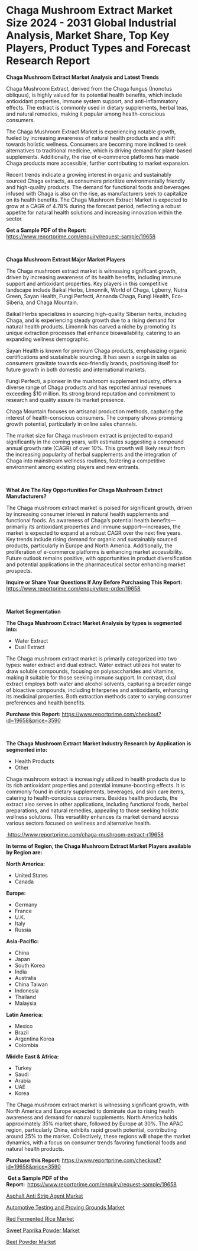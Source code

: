 <p><h1>Chaga Mushroom Extract Market Size 2024 - 2031 Global Industrial Analysis, Market Share, Top Key Players, Product Types and Forecast Research Report</h1></p><p><strong>Chaga Mushroom Extract Market Analysis and Latest Trends</strong></p>
<p><p>Chaga Mushroom Extract, derived from the Chaga fungus (Inonotus obliquus), is highly valued for its potential health benefits, which include antioxidant properties, immune system support, and anti-inflammatory effects. The extract is commonly used in dietary supplements, herbal teas, and natural remedies, making it popular among health-conscious consumers.</p><p>The Chaga Mushroom Extract Market is experiencing notable growth, fueled by increasing awareness of natural health products and a shift towards holistic wellness. Consumers are becoming more inclined to seek alternatives to traditional medicine, which is driving demand for plant-based supplements. Additionally, the rise of e-commerce platforms has made Chaga products more accessible, further contributing to market expansion.</p><p>Recent trends indicate a growing interest in organic and sustainably sourced Chaga extracts, as consumers prioritize environmentally friendly and high-quality products. The demand for functional foods and beverages infused with Chaga is also on the rise, as manufacturers seek to capitalize on its health benefits. The Chaga Mushroom Extract Market is expected to grow at a CAGR of 4.78% during the forecast period, reflecting a robust appetite for natural health solutions and increasing innovation within the sector.</p></p>
<p><strong>Get a Sample PDF of the Report:&nbsp;</strong> <a href="https://www.reportprime.com/enquiry/request-sample/19658?utm_campaign=1133&utm_medium=2&utm_source=Github&utm_content=ia&utm_term=02122024&utm_id=chaga-mushroom-extract">https://www.reportprime.com/enquiry/request-sample/19658</a></p>
<p>&nbsp;</p>
<p><strong>Chaga Mushroom Extract Major Market Players</strong></p>
<p><p>The Chaga mushroom extract market is witnessing significant growth, driven by increasing awareness of its health benefits, including immune support and antioxidant properties. Key players in this competitive landscape include Baikal Herbs, Limonnik, World of Chaga, Lgberry, Nutra Green, Sayan Health, Fungi Perfecti, Annanda Chaga, Fungi Health, Eco-Siberia, and Chaga Mountain.</p><p>Baikal Herbs specializes in sourcing high-quality Siberian herbs, including Chaga, and is experiencing steady growth due to a rising demand for natural health products. Limonnik has carved a niche by promoting its unique extraction processes that enhance bioavailability, catering to an expanding wellness demographic.</p><p>Sayan Health is known for premium Chaga products, emphasizing organic certifications and sustainable sourcing. It has seen a surge in sales as consumers gravitate towards eco-friendly brands, positioning itself for future growth in both domestic and international markets.</p><p>Fungi Perfecti, a pioneer in the mushroom supplement industry, offers a diverse range of Chaga products and has reported annual revenues exceeding $10 million. Its strong brand reputation and commitment to research and quality assure its market presence.</p><p>Chaga Mountain focuses on artisanal production methods, capturing the interest of health-conscious consumers. The company shows promising growth potential, particularly in online sales channels.</p><p>The market size for Chaga mushroom extract is projected to expand significantly in the coming years, with estimates suggesting a compound annual growth rate (CAGR) of over 10%. This growth will likely result from the increasing popularity of herbal supplements and the integration of Chaga into mainstream wellness routines, fostering a competitive environment among existing players and new entrants.</p></p>
<p>&nbsp;</p>
<p><strong>What Are The Key Opportunities For Chaga Mushroom Extract Manufacturers?</strong></p>
<p><p>The Chaga mushroom extract market is poised for significant growth, driven by increasing consumer interest in natural health supplements and functional foods. As awareness of Chaga’s potential health benefits—primarily its antioxidant properties and immune support—increases, the market is expected to expand at a robust CAGR over the next five years. Key trends include rising demand for organic and sustainably sourced products, particularly in Europe and North America. Additionally, the proliferation of e-commerce platforms is enhancing market accessibility. Future outlook remains positive, with opportunities in product diversification and potential applications in the pharmaceutical sector enhancing market prospects.</p></p>
<p><strong>Inquire or Share Your Questions If Any Before Purchasing This Report:</strong> <a href="https://www.reportprime.com/enquiry/pre-order/19658?utm_campaign=1133&utm_medium=2&utm_source=Github&utm_content=ia&utm_term=02122024&utm_id=chaga-mushroom-extract">https://www.reportprime.com/enquiry/pre-order/19658</a></p>
<p>&nbsp;</p>
<p><strong>Market Segmentation</strong></p>
<p><strong>The Chaga Mushroom Extract Market Analysis by types is segmented into:</strong></p>
<p><ul><li>Water Extract</li><li>Dual Extract</li></ul></p>
<p><p>The Chaga mushroom extract market is primarily categorized into two types: water extract and dual extract. Water extract utilizes hot water to draw soluble compounds, focusing on polysaccharides and vitamins, making it suitable for those seeking immune support. In contrast, dual extract employs both water and alcohol solvents, capturing a broader range of bioactive compounds, including triterpenes and antioxidants, enhancing its medicinal properties. Both extraction methods cater to varying consumer preferences and health benefits.</p></p>
<p><strong>Purchase this Report:&nbsp;</strong><a href="https://www.reportprime.com/checkout?id=19658&price=3590&utm_campaign=1133&utm_medium=2&utm_source=Github&utm_content=ia&utm_term=02122024&utm_id=chaga-mushroom-extract">https://www.reportprime.com/checkout?id=19658&price=3590</a></p>
<p>&nbsp;</p>
<p><strong>The Chaga Mushroom Extract Market Industry Research by Application is segmented into:</strong></p>
<p><ul><li>Health Products</li><li>Other</li></ul></p>
<p><p>Chaga mushroom extract is increasingly utilized in health products due to its rich antioxidant properties and potential immune-boosting effects. It is commonly found in dietary supplements, beverages, and skin care items, catering to health-conscious consumers. Besides health products, the extract also serves in other applications, including functional foods, herbal preparations, and natural remedies, appealing to those seeking holistic wellness solutions. This versatility enhances its market demand across various sectors focused on wellness and alternative health.</p></p>
<p><a href="https://www.reportprime.com/chaga-mushroom-extract-r19658?utm_campaign=1133&utm_medium=2&utm_source=Github&utm_content=ia&utm_term=02122024&utm_id=chaga-mushroom-extract">&nbsp;https://www.reportprime.com/chaga-mushroom-extract-r19658</a></p>
<p><strong>In terms of Region, the Chaga Mushroom Extract Market Players available by Region are:</strong></p>
<p>
    <p> <strong> North America: </strong>
        <ul>
            <li>United States</li>
            <li>Canada</li>
        </ul>
        </p> 
    <p> <strong> Europe: </strong>
        <ul>
            <li>Germany</li>
            <li>France</li>
            <li>U.K.</li>
            <li>Italy</li>
            <li>Russia</li>
        </ul>
        </p> 
    <p> <strong> Asia-Pacific: </strong>
        <ul>
            <li>China</li>
            <li>Japan</li>
            <li>South Korea</li>
            <li>India</li>
            <li>Australia</li>
            <li>China Taiwan</li>
            <li>Indonesia</li>
            <li>Thailand</li>
            <li>Malaysia</li>
        </ul>
        </p> 
    <p> <strong> Latin America: </strong>
        <ul>
            <li>Mexico</li>
            <li>Brazil</li>
            <li>Argentina Korea</li>
            <li>Colombia</li>
        </ul>
        </p> 
    <p> <strong> Middle East & Africa: </strong>
        <ul>
            <li>Turkey</li>
            <li>Saudi</li>
            <li>Arabia</li>
            <li>UAE</li>
            <li>Korea</li>
        </ul>
    </p>
    </p>
<p><p>The Chaga mushroom extract market is witnessing significant growth, with North America and Europe expected to dominate due to rising health awareness and demand for natural supplements. North America holds approximately 35% market share, followed by Europe at 30%. The APAC region, particularly China, exhibits rapid growth potential, contributing around 25% to the market. Collectively, these regions will shape the market dynamics, with a focus on consumer trends favoring functional foods and natural health products.</p></p>
<p><strong>Purchase this Report: </strong><a href="https://www.reportprime.com/checkout?id=19658&price=3590&utm_campaign=1133&utm_medium=2&utm_source=Github&utm_content=ia&utm_term=02122024&utm_id=chaga-mushroom-extract">https://www.reportprime.com/checkout?id=19658&price=3590</a></p>
<p>&nbsp;<strong>Get a Sample PDF of the Report:&nbsp;&nbsp;</strong><a href="https://www.reportprime.com/enquiry/request-sample/19658?utm_campaign=1133&utm_medium=2&utm_source=Github&utm_content=ia&utm_term=02122024&utm_id=chaga-mushroom-extract">https://www.reportprime.com/enquiry/request-sample/19658</a></p>
<p><strong></strong></p>
<p><p><a href="https://issuu.com/reportprime-2/docs/asphalt-anti-strip-agent-market-size-2030.pptx?utm_campaign=1133&utm_medium=2&utm_source=Github&utm_content=ia&utm_term=02122024&utm_id=chaga-mushroom-extract">Asphalt Anti Strip Agent Market</a></p><p><a href="https://issuu.com/reportprime-2/docs/automotive-testing-and-proving-grounds-market-size?utm_campaign=1133&utm_medium=2&utm_source=Github&utm_content=ia&utm_term=02122024&utm_id=chaga-mushroom-extract">Automotive Testing and Proving Grounds Market</a></p><p><a href="https://www.linkedin.com/pulse/global-red-fermented-rice-market-pulse-trends-growth-analysis-oplcf?utm_campaign=1133&utm_medium=2&utm_source=Github&utm_content=ia&utm_term=02122024&utm_id=chaga-mushroom-extract">Red Fermented Rice Market</a></p><p><a href="https://www.linkedin.com/pulse/projected-growth-revenue-sweet-paprika-powder-market-79-cagr-gabif?utm_campaign=1133&utm_medium=2&utm_source=Github&utm_content=ia&utm_term=02122024&utm_id=chaga-mushroom-extract">Sweet Paprika Powder Market</a></p><p><a href="https://www.linkedin.com/pulse/market-dynamics-projected-growth-beet-powder-cagr-131-from-snu9f?utm_campaign=1133&utm_medium=2&utm_source=Github&utm_content=ia&utm_term=02122024&utm_id=chaga-mushroom-extract">Beet Powder Market</a></p></p>